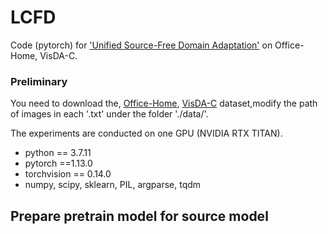 # LCFD
Code (pytorch) for ['Unified Source-Free Domain Adaptation']() on Office-Home, VisDA-C.

### Preliminary

You need to download the, [Office-Home](https://drive.google.com/file/d/0B81rNlvomiwed0V1YUxQdC1uOTg/view), [VisDA-C](https://github.com/VisionLearningGroup/taskcv-2017-public/tree/master/classification) dataset,modify the path of images in each '.txt' under the folder './data/'.

The experiments are conducted on one GPU (NVIDIA RTX TITAN).

- python == 3.7.11
- pytorch ==1.13.0
- torchvision == 0.14.0
- numpy, scipy, sklearn, PIL, argparse, tqdm

## Prepare pretrain model for source model
